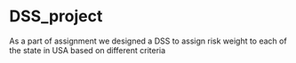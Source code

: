 # DSS_project
As a part of assignment we designed a DSS to assign risk weight to each of the state in USA based on different criteria
